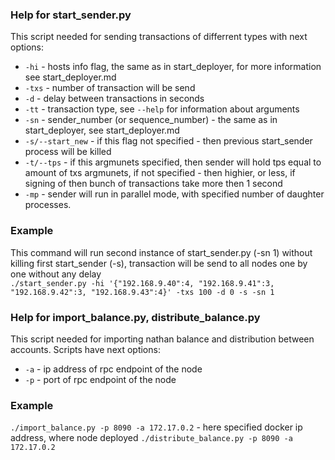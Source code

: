 ### Help for start_sender.py

This script needed for sending transactions of differrent types with next options:
* `-hi`  - hosts info flag, the same as in start_deployer, for more information see start_deployer.md
* `-txs` - number of transaction will be send
* `-d`   - delay between transactions in seconds
* `-tt`  - transaction type, see `--help` for information about arguments
* `-sn`  - sender_number (or sequence_number) - the same as in start_deployer, see start_deployer.md
* `-s/--start_new` - if this flag not specified - then previous start_sender process will be killed
* `-t/--tps`   - if this argmunets specified, then sender will hold tps equal to amount of txs argmunets, if not specified - then highier, or less, if signing of then bunch of transactions take more then 1 second
* `-mp`   - sender will run in parallel mode, with specified number of daughter processes.

### Example

This command will run second instance of start_sender.py (-sn 1) without killing first start_sender (-s), transaction will be send to all nodes one by one without any delay  
`./start_sender.py -hi '{"192.168.9.40":4, "192.168.9.41":3, "192.168.9.42":3, "192.168.9.43":4}' -txs 100 -d 0 -s -sn 1`

### Help for import_balance.py, distribute_balance.py

This script needed for importing nathan balance and distribution between accounts. Scripts have next options:
* `-a` - ip address of rpc endpoint of the node
* `-p` - port of rpc endpoint of the node

### Example

`./import_balance.py -p 8090 -a 172.17.0.2` - here specified docker ip address, where node deployed
`./distribute_balance.py -p 8090 -a 172.17.0.2`
